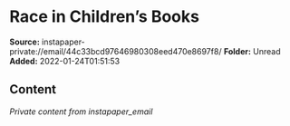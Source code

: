 # Race in Children’s Books

**Source:** instapaper-private://email/44c33bcd97646980308eed470e8697f8/
**Folder:** Unread
**Added:** 2022-01-24T01:51:53




## Content
*Private content from instapaper_email*
